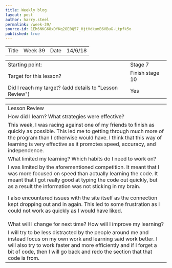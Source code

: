```yaml
---
title: Weekly blog
layout: post
author: harry.steel
permalink: /week-39/
source-id: 1Eh6NKG68xDYKq2OE0Q57_HjtVdkumB6VBuG-Ltpfk5o
published: true
---
```

<table>
  <tr>
    <td>Title</td>
    <td>Week 39</td>
    <td>Date</td>
    <td>14/6/18</td>
  </tr>
</table>


<table>
  <tr>
    <td>Starting point:</td>
    <td>Stage 7</td>
  </tr>
  <tr>
    <td>Target for this lesson?</td>
    <td>Finish stage 10</td>
  </tr>
  <tr>
    <td>Did I reach my target? 
(add details to "Lesson Review")</td>
    <td>Yes</td>
  </tr>
</table>


<table>
  <tr>
    <td>Lesson Review</td>
  </tr>
  <tr>
    <td>How did I learn? What strategies were effective? </td>
  </tr>
  <tr>
    <td>This week, I was racing against one of my friends to finish as quickly as possible. This led me to getting through much more of the program than I otherwise would have. I think that this way of learning is very effective as it promotes speed, accuracy, and independence.

</td>
  </tr>
  <tr>
    <td>What limited my learning? Which habits do I need to work on? </td>
  </tr>
  <tr>
    <td>I was limited by the aforementioned competition. It meant that I was more focused on speed than actually learning the code. It meant that I got really good at typing the code out quickly, but as a result the information was not sticking in my brain.

I also encountered issues with the site itself as the connection kept dropping out and in again. This led to some frustration as I could not work as quickly as I would have liked.</td>
  </tr>
  <tr>
    <td>What will I change for next time? How will I improve my learning?</td>
  </tr>
  <tr>
    <td>I will try to be less distracted by the people around me and instead focus on my own work and learning said work better. I will also try to work faster and more efficiently and if I forget a bit of code, then I will go back and redo the section that that code is from.</td>
  </tr>
</table>


